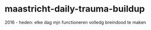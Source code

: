 # maastricht-daily-trauma-buildup
2016 - heden: elke dag mjn functioneren volledg breindood te maken
